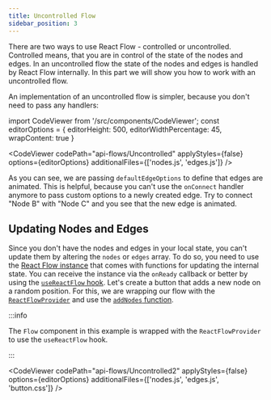 ```yaml
---
title: Uncontrolled Flow
sidebar_position: 3
---
```


There are two ways to use React Flow - controlled or uncontrolled. Controlled means, that you are in control of the state of the nodes and edges. In an uncontrolled flow the state of the nodes and edges is handled by React Flow internally. In this part we will show you how to work with an uncontrolled flow.

An implementation of an uncontrolled flow is simpler, because you don't need to pass any handlers:

import CodeViewer from '/src/components/CodeViewer';
const editorOptions = { editorHeight: 500, editorWidthPercentage: 45, wrapContent: true }

<CodeViewer codePath="api-flows/Uncontrolled" applyStyles={false} options={editorOptions} additionalFiles={['nodes.js', 'edges.js']} />

As you can see, we are passing `defaultEdgeOptions` to define that edges are animated. This is helpful, because you can't use the `onConnect` handler anymore to pass custom options to a newly created edge. Try to connect "Node B" with "Node C" and you see that the new edge is animated.

## Updating Nodes and Edges

Since you don't have the nodes and edges in your local state, you can't update them by altering the `nodes` or `edges` array. To do so, you need to use the [React Flow instance](/docs/api/react-flow-instance) that comes with functions for updating the internal state. You can receive the instance via the `onReady` callback or better by using the [`useReactFlow` hook](/docs/api/hooks/use-react-flow). Let's create a button that adds a new node on a random position. For this, we are wrapping our flow with the [`ReactFlowProvider`](/docs/api/react-flow-provider) and use the [`addNodes` function](/docs/api/react-flow-instance#nodes-and-edges).

:::info

The `Flow` component in this example is wrapped with the `ReactFlowProvider` to use the `useReactFlow` hook.

:::

<CodeViewer codePath="api-flows/Uncontrolled2" applyStyles={false} options={editorOptions} additionalFiles={['nodes.js', 'edges.js', 'button.css']} />
